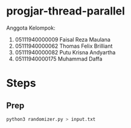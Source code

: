 # progjar-thread-parallel

Anggota Kelompok:
1. 05111940000009 Faisal Reza Maulana
2. 05111940000062 Thomas Felix Brilliant
3. 05111940000082 Putu Krisna Andyartha
4. 05111940000175 Muhammad Daffa

# Steps
## Prep
```bash
python3 randomizer.py > input.txt
```
